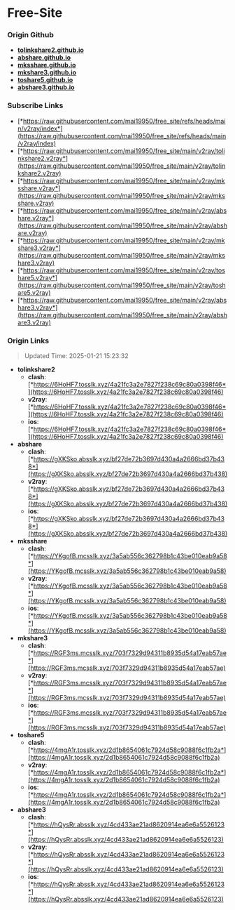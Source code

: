 # Free-Site

### Origin Github

- [**tolinkshare2.github.io**](https://github.com/tolinkshare2/tolinkshare2.github.io)
- [**abshare.github.io**](https://github.com/abshare/abshare.github.io)
- [**mksshare.github.io**](https://github.com/mksshare/mksshare.github.io)
- [**mkshare3.github.io**](https://github.com/mkshare3/mkshare3.github.io)
- [**toshare5.github.io**](https://github.com/toshare5/toshare5.github.io)
- [**abshare3.github.io**](https://github.com/abshare3/abshare3.github.io)

### Subscribe Links

- [*https://raw.githubusercontent.com/mai19950/free_site/refs/heads/main/v2ray/index*](https://raw.githubusercontent.com/mai19950/free_site/refs/heads/main/v2ray/index)
- [*https://raw.githubusercontent.com/mai19950/free_site/main/v2ray/tolinkshare2.v2ray*](https://raw.githubusercontent.com/mai19950/free_site/main/v2ray/tolinkshare2.v2ray)
- [*https://raw.githubusercontent.com/mai19950/free_site/main/v2ray/mksshare.v2ray*](https://raw.githubusercontent.com/mai19950/free_site/main/v2ray/mksshare.v2ray)
- [*https://raw.githubusercontent.com/mai19950/free_site/main/v2ray/abshare.v2ray*](https://raw.githubusercontent.com/mai19950/free_site/main/v2ray/abshare.v2ray)
- [*https://raw.githubusercontent.com/mai19950/free_site/main/v2ray/mkshare3.v2ray*](https://raw.githubusercontent.com/mai19950/free_site/main/v2ray/mkshare3.v2ray)
- [*https://raw.githubusercontent.com/mai19950/free_site/main/v2ray/toshare5.v2ray*](https://raw.githubusercontent.com/mai19950/free_site/main/v2ray/toshare5.v2ray)
- [*https://raw.githubusercontent.com/mai19950/free_site/main/v2ray/abshare3.v2ray*](https://raw.githubusercontent.com/mai19950/free_site/main/v2ray/abshare3.v2ray)

### Origin Links

> Updated Time: 2025-01-21 15:23:32

- **tolinkshare2**
  - **clash**: [*https://6HoHF7.tosslk.xyz/4a21fc3a2e7827f238c69c80a0398f46*](https://6HoHF7.tosslk.xyz/4a21fc3a2e7827f238c69c80a0398f46)
  - **v2ray**: [*https://6HoHF7.tosslk.xyz/4a21fc3a2e7827f238c69c80a0398f46*](https://6HoHF7.tosslk.xyz/4a21fc3a2e7827f238c69c80a0398f46)
  - **ios**: [*https://6HoHF7.tosslk.xyz/4a21fc3a2e7827f238c69c80a0398f46*](https://6HoHF7.tosslk.xyz/4a21fc3a2e7827f238c69c80a0398f46)
- **abshare**
  - **clash**: [*https://gXKSko.absslk.xyz/bf27de72b3697d430a4a2666bd37b438*](https://gXKSko.absslk.xyz/bf27de72b3697d430a4a2666bd37b438)
  - **v2ray**: [*https://gXKSko.absslk.xyz/bf27de72b3697d430a4a2666bd37b438*](https://gXKSko.absslk.xyz/bf27de72b3697d430a4a2666bd37b438)
  - **ios**: [*https://gXKSko.absslk.xyz/bf27de72b3697d430a4a2666bd37b438*](https://gXKSko.absslk.xyz/bf27de72b3697d430a4a2666bd37b438)
- **mksshare**
  - **clash**: [*https://YKgofB.mcsslk.xyz/3a5ab556c362798b1c43be010eab9a58*](https://YKgofB.mcsslk.xyz/3a5ab556c362798b1c43be010eab9a58)
  - **v2ray**: [*https://YKgofB.mcsslk.xyz/3a5ab556c362798b1c43be010eab9a58*](https://YKgofB.mcsslk.xyz/3a5ab556c362798b1c43be010eab9a58)
  - **ios**: [*https://YKgofB.mcsslk.xyz/3a5ab556c362798b1c43be010eab9a58*](https://YKgofB.mcsslk.xyz/3a5ab556c362798b1c43be010eab9a58)
- **mkshare3**
  - **clash**: [*https://RGF3ms.mcsslk.xyz/703f7329d94311b8935d54a17eab57ae*](https://RGF3ms.mcsslk.xyz/703f7329d94311b8935d54a17eab57ae)
  - **v2ray**: [*https://RGF3ms.mcsslk.xyz/703f7329d94311b8935d54a17eab57ae*](https://RGF3ms.mcsslk.xyz/703f7329d94311b8935d54a17eab57ae)
  - **ios**: [*https://RGF3ms.mcsslk.xyz/703f7329d94311b8935d54a17eab57ae*](https://RGF3ms.mcsslk.xyz/703f7329d94311b8935d54a17eab57ae)
- **toshare5**
  - **clash**: [*https://4mgA1r.tosslk.xyz/2d1b8654061c7924d58c9088f6c1fb2a*](https://4mgA1r.tosslk.xyz/2d1b8654061c7924d58c9088f6c1fb2a)
  - **v2ray**: [*https://4mgA1r.tosslk.xyz/2d1b8654061c7924d58c9088f6c1fb2a*](https://4mgA1r.tosslk.xyz/2d1b8654061c7924d58c9088f6c1fb2a)
  - **ios**: [*https://4mgA1r.tosslk.xyz/2d1b8654061c7924d58c9088f6c1fb2a*](https://4mgA1r.tosslk.xyz/2d1b8654061c7924d58c9088f6c1fb2a)
- **abshare3**
  - **clash**: [*https://hQysRr.absslk.xyz/4cd433ae21ad8620914ea6e6a5526123*](https://hQysRr.absslk.xyz/4cd433ae21ad8620914ea6e6a5526123)
  - **v2ray**: [*https://hQysRr.absslk.xyz/4cd433ae21ad8620914ea6e6a5526123*](https://hQysRr.absslk.xyz/4cd433ae21ad8620914ea6e6a5526123)
  - **ios**: [*https://hQysRr.absslk.xyz/4cd433ae21ad8620914ea6e6a5526123*](https://hQysRr.absslk.xyz/4cd433ae21ad8620914ea6e6a5526123)
